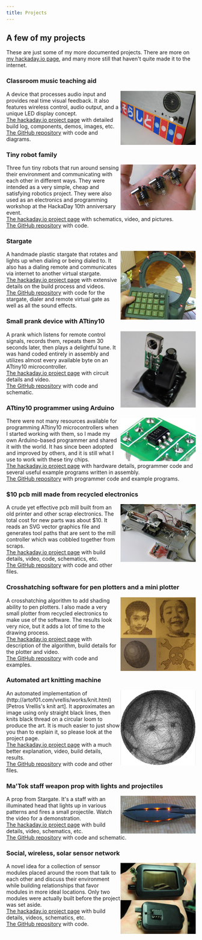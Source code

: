 ```yaml
---
title: Projects
---
```


## A few of my projects

These are just some of my more documented projects. There are more on <a href="https://hackaday.io/projects/hacker/894">my hackaday.io page</a>, and many more still that haven't quite made it to the internet.

<style>
img {float: right;}
</style>
<h3>Classroom music teaching aid</h3> 
<p> <img src="images/harmonica.jpg" alt="harmonica" width="200">
A device that processes audio input and provides real time visual feedback. It also features wireless control, audio output, and a unique LED display concept.
<br><a href="https://hackaday.io/project/9657-classroom-music-teaching-aid">The hackaday.io project page</a> with detailed build log, components, demos, images, etc.
<br><a href="https://github.com/ericheisler/MusicTeachingAid">The GitHub repository</a> with code and diagrams.
</p>

<h3>Tiny robot family</h3>
<p> <img src="images/robotfamily.jpg" alt="picture" width="200">
Three fun tiny robots that run around sensing their environment and communicating with each other in different ways. They were intended as a very simple, cheap and satisfying robotics project. They were also used as an electronics and programming workshop at the HackaDay 10th anniversary event.
<br><a href="https://hackaday.io/project/581-tiny-robot-family">The hackaday.io project page</a> with schematics, video, and pictures.
<br><a href="https://github.com/ericheisler/TinyRobotFamily">The GitHub repository</a> with code.
</p>

<h3>Stargate</h3>
<p> <img src="images/stargate.jpg" alt="picture" width="200">
A handmade plastic stargate that rotates and lights up when dialing or being dialed to. It also has a dialing remote and communicates via internet to another virtual stargate. 
<br><a href="https://hackaday.io/project/596-a-functional-stargate">The hackaday.io project page</a> with extensive details on the build process and videos.
<br><a href="https://github.com/ericheisler/FunctionalStargate">The GitHub repository</a> with code for the stargate, dialer and remote virtual gate as well as all the sound effects.
</p>

<h3>Small prank device with ATtiny10</h3>
<p> <img src="images/mosquito.jpg" alt="picture" width="200">
A prank which listens for remote control signals, records them, repeats them 30 seconds later, then plays a delightful tune. It was hand coded entirely in assembly and utilizes almost every available byte on an ATtiny10 microcontroller.
<br><a href="https://hackaday.io/project/29310-attiny10-rickroller">The hackaday.io project page</a> with circuit details and video.
<br><a href="https://github.com/ericheisler/ATtiny10Prank">The GitHub repository</a> with code and schematic.
</p>

<h3>ATtiny10 programmer using Arduino</h3>
<p> <img src="images/tiny10.jpg" alt="picture" width="200">
There were not many resources available for programming ATtiny10 microcontrollers when I started working with them, so I made my own Arduino-based programmer and shared it with the world. It has since been adopted and improved by others, and it is still what I use to work with these tiny chips.
<br><a href="https://hackaday.io/project/161091-attiny10-resources">The hackaday.io project page</a> with hardware details, programmer code and several useful example programs written in assembly.
<br><a href="https://github.com/ericheisler/ATtiny10Programmer">The GitHub repository</a> with programmer code and example programs.
</p>

<h3>$10 pcb mill made from recycled electronics</h3>
<p> <img src="images/pcbmill.jpg" alt="picture" width="200">
A crude yet effective pcb mill built from an old printer and other scrap electronics. The total cost for new parts was about $10. It reads an SVG vector graphics file and generates tool paths that are sent to the mill controller which was cobbled together from scraps.
<br><a href="https://hackaday.io/project/283-pcb-mill-for-under-10">The hackaday.io project page</a> with build details, video, code, schematics, etc.
<br><a href="https://github.com/ericheisler/PCBMill">The GitHub repository</a> with code and other files.
</p>

<h3>Crosshatching software for pen plotters and a mini plotter</h3>
<p> <img src="images/crosshatch.jpg" alt="picture" width="200">
A crosshatching algorithm to add shading ability to pen plotters. I also made a very small plotter from recycled electronics to make use of the software. The results look very nice, but it adds a lot of time to the drawing process.
<br><a href="https://hackaday.io/project/20585-upgrade-for-your-diy-plotters">The hackaday.io project page</a> with description of the algorithm, build details for the plotter and video.
<br><a href="https://github.com/ericheisler/CrosshatchingPlotter">The GitHub repository</a> with code and examples.
</p>

<h3>Automated art knitting machine</h3>
<p> <img src="images/art.jpg" alt="picture" width="200">
An automated implementation of (http://artof01.com/vrellis/works/knit.html)[Petros Vrellis's knit art]. It approximates an image using only straight black lines, then knits black thread on a circular loom to produce the art. It is much easier to just show you than to explain it, so please look at the project page.
<br><a href="https://hackaday.io/project/13047-automate-the-art">The hackaday.io project page</a> with a much better explanation, video, build details, results.
<br><a href="https://github.com/ericheisler/AutomatedArt">The GitHub repository</a> with code and other files.
</p>

<h3>Ma'Tok staff weapon prop with lights and projectiles</h3>
<p> <img src="images/staff.png" alt="picture" width="200">
A prop from Stargate. It's a staff with an illuminated head that lights up in various patterns and fires a small projectile. Watch the video for a demonstration.
<br><a href="https://hackaday.io/project/19722-matok-staff-weapon-from-stargate">The hackaday.io project page</a> with build details, video, schematics, etc.
<br><a href="https://github.com/ericheisler/StaffWeapon">The GitHub repository</a> with code and schematic.
</p>

<h3>Social, wireless, solar sensor network</h3>
<p> <img src="images/society.jpg" alt="picture" width="200">
A novel idea for a collection of sensor modules placed around the room that talk to each other and discuss their environment while building relationships that favor modules in more ideal locations. Only two modules were actually built before the project was set aside.
<br><a href="https://hackaday.io/project/2160-a-society-of-things">The hackaday.io project page</a> with build details, videos, schematics, etc.
<br><a href="https://github.com/ericheisler/SocietyOfThings">The GitHub repository</a> with code.
</p> 